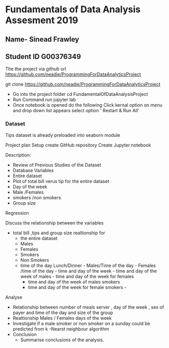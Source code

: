 
# Fundamentals of Data Analysis Assesment 2019
## Name- Sinead Frawley 
## Student ID G00376349

The the project via github url https://github.com/neadie/ProgrammingForDataAnalyticsProject

git clone https://github.com/neadie/ProgrammingForDataAnalyticsProject


- Go into the project folder 
cd FundamentalOfDataAnalysisProject
- Run Command
run jupyter lab
- Once notebook is opened  do the following 
Click  kernal option on menu  and drop down list appears select option ' Restart & Run All'

### Dataset

Tips dataset is already preloaded into seaborn module

Project plan 
Setup
create GitHub repository
Create Jupyter notebook



 Description: 
 - Review of Previous Studies of the Dataset 
- Database Variables
- Entire dataset
- Plot of total bill verus tip for the entire dataset
- Day of the week
-  Male /Females
- smokers /non smokers 
- Group size 


Regression

Discuss the relationship between the variables
- total bill ,tips and group size realtionship for 
     - the entire dataset
     - Males
     - Females
     - Smokers
     - Non Smokers
     - time of the day Lunch/Dinner
      - Males/Time of the day
      - Females /time of the day
      - time and day of the week
      - time and day of the week of males 
      - time and day of the week for females
       - time and day of the week of males smokers
       - time and day of the week for female smokers
      - 
     



Analyse
- Relationship between number of meals server , day of the week , sex of payer and time of the day and size of the group
- Realtionship Males / Females days of the week
- Investigate if a male smoker or non smoker on a sunday could be predicted from k -Nearst neighbour algorithm
- Conclusion
   - Summarise conclusions of the analysis.
